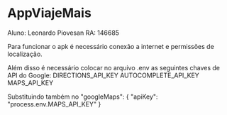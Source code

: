 # AppViajeMais

Aluno: Leonardo Piovesan
RA: 146685

Para funcionar o apk é necessário conexão a internet e permissões de localização.

Além disso é necessário colocar no arquivo .env as seguintes chaves de API do Google:
DIRECTIONS_API_KEY
AUTOCOMPLETE_API_KEY
MAPS_API_KEY

Substituindo também no     "googleMaps": { "apiKey": "process.env.MAPS_API_KEY" }
